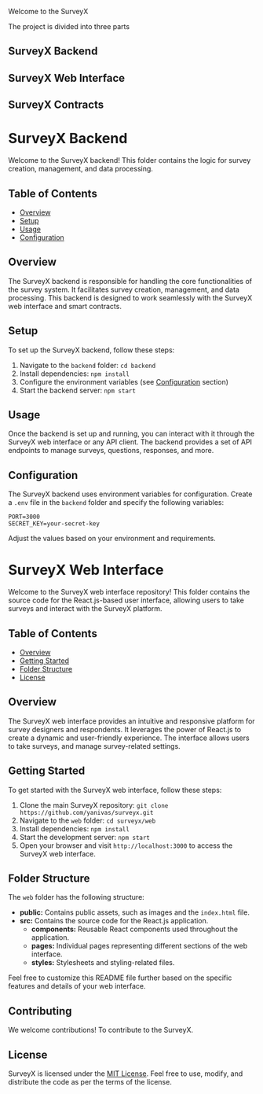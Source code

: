 Welcome to the SurveyX

The project is divided into three parts

## SurveyX Backend
## SurveyX Web Interface
## SurveyX Contracts

# SurveyX Backend

Welcome to the SurveyX backend! This folder contains the logic for survey creation, management, and data processing.

## Table of Contents

- [Overview](#overview)
- [Setup](#setup)
- [Usage](#usage)
- [Configuration](#configuration)

## Overview

The SurveyX backend is responsible for handling the core functionalities of the survey system. It facilitates survey creation, management, and data processing. This backend is designed to work seamlessly with the SurveyX web interface and smart contracts.

## Setup

To set up the SurveyX backend, follow these steps:

1. Navigate to the `backend` folder: `cd backend`
2. Install dependencies: `npm install`
3. Configure the environment variables (see [Configuration](#configuration) section)
4. Start the backend server: `npm start`

## Usage

Once the backend is set up and running, you can interact with it through the SurveyX web interface or any API client. The backend provides a set of API endpoints to manage surveys, questions, responses, and more.

## Configuration

The SurveyX backend uses environment variables for configuration. Create a `.env` file in the `backend` folder and specify the following variables:

```
PORT=3000
SECRET_KEY=your-secret-key
```

Adjust the values based on your environment and requirements.


# SurveyX Web Interface

Welcome to the SurveyX web interface repository! This folder contains the source code for the React.js-based user interface, allowing users to take surveys and interact with the SurveyX platform.

## Table of Contents

- [Overview](#overview)
- [Getting Started](#getting-started)
- [Folder Structure](#folder-structure)
- [License](#license)

## Overview

The SurveyX web interface provides an intuitive and responsive platform for survey designers and respondents. It leverages the power of React.js to create a dynamic and user-friendly experience. The interface allows users to take surveys, and manage survey-related settings.

## Getting Started

To get started with the SurveyX web interface, follow these steps:

1. Clone the main SurveyX repository: `git clone https://github.com/yanivas/surveyx.git`
2. Navigate to the `web` folder: `cd surveyx/web`
3. Install dependencies: `npm install`
4. Start the development server: `npm start`
5. Open your browser and visit `http://localhost:3000` to access the SurveyX web interface.

## Folder Structure

The `web` folder has the following structure:

- **public:** Contains public assets, such as images and the `index.html` file.
- **src:** Contains the source code for the React.js application.
  - **components:** Reusable React components used throughout the application.
  - **pages:** Individual pages representing different sections of the web interface.
  - **styles:** Stylesheets and styling-related files.





Feel free to customize this README file further based on the specific features and details of your web interface.

## Contributing

We welcome contributions! To contribute to the SurveyX.

## License

SurveyX is licensed under the [MIT License](../../LICENSE). Feel free to use, modify, and distribute the code as per the terms of the license.
